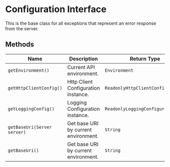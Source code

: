 
# Configuration Interface

This is the base class for all exceptions that represent an error response from the server.

## Methods

| Name | Description | Return Type |
|  --- | --- | --- |
| `getEnvironment()` | Current API environment. | `Environment` |
| `getHttpClientConfig()` | Http Client Configuration instance. | `ReadonlyHttpClientConfiguration` |
| `getLoggingConfig()` | Logging Configuration instance. | `ReadonlyLoggingConfiguration` |
| `getBaseUri(Server server)` | Get base URI by current environment. | `String` |
| `getBaseUri()` | Get base URI by current environment. | `String` |

